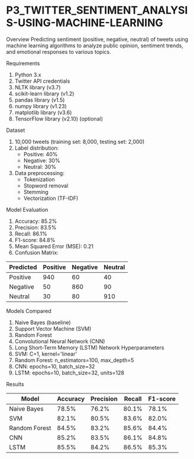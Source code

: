 # P3_TWITTER_SENTIMENT_ANALYSIS-USING-MACHINE-LEARNING
Overview
Predicting sentiment (positive, negative, neutral) of tweets using machine learning algorithms to analyze public opinion, sentiment trends, and emotional responses to various topics.

Requirements
1. Python 3.x
2. Twitter API credentials
3. NLTK library (v3.7)
4. scikit-learn library (v1.2)
5. pandas library (v1.5)
6. numpy library (v1.23)
7. matplotlib library (v3.6)
8. TensorFlow library (v2.10) (optional)


Dataset


1. 10,000 tweets (training set: 8,000, testing set: 2,000)
2. Label distribution:
    - Positive: 40%
    - Negative: 30%
    - Neutral: 30%
3. Data preprocessing:
    - Tokenization
    - Stopword removal
    - Stemming
    - Vectorization (TF-IDF)


Model Evaluation


1. Accuracy: 85.2%
2. Precision: 83.5%
3. Recall: 86.1%
4. F1-score: 84.8%
5. Mean Squared Error (MSE): 0.21
6. Confusion Matrix:


| Predicted | Positive | Negative | Neutral |
| --- | --- | --- | --- |
| Positive | 940 | 60 | 40 |
| Negative | 50 | 860 | 90 |
| Neutral | 30 | 80 | 910 |


Models Compared


1. Naive Bayes (baseline)
2. Support Vector Machine (SVM)
3. Random Forest
4. Convolutional Neural Network (CNN)
5. Long Short-Term Memory (LSTM) Network
Hyperparameters
1. SVM: C=1, kernel='linear'
2. Random Forest: n_estimators=100, max_depth=5
3. CNN: epochs=10, batch_size=32
4. LSTM: epochs=10, batch_size=32, units=128

Results

| Model | Accuracy | Precision | Recall | F1-score |
| --- | --- | --- | --- | --- |
| Naive Bayes | 78.5% | 76.2% | 80.1% | 78.1% |
| SVM | 82.1% | 80.5% | 83.6% | 82.0% |
| Random Forest | 84.5% | 83.2% | 85.6% | 84.4% |
| CNN | 85.2% | 83.5% | 86.1% | 84.8% |
| LSTM | 85.5% | 84.2% | 86.5% | 85.3% |
